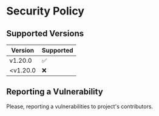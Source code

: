 # Security Policy

## Supported Versions

| Version   | Supported          |
| --------- | ------------------ |
| v1.20.0   | :white_check_mark: |
| <v1.20.0  | :x:                |

## Reporting a Vulnerability

Please, reporting a vulnerabilities to project's contributors.
